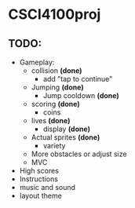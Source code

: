 # CSCI4100proj

## TODO:
- Gameplay:
	- collision **(done)**
		- add "tap to continue"
	- Jumping **(done)**
		- Jump cooldown **(done)**
	- scoring **(done)**
		- coins
	- lives **(done)**
		- display **(done)**
	- Actual sprites **(done)**
		- variety
	- More obstacles or adjust size
	- MVC
- High scores
- Instructions
- music and sound
- layout theme
